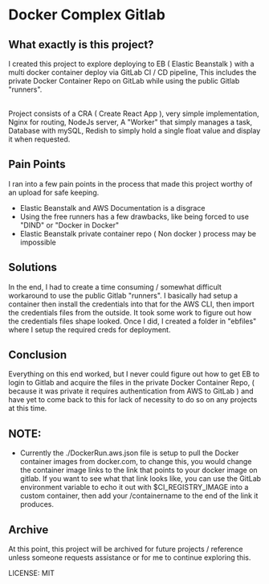 # Docker Complex Gitlab
## What exactly is this project?

I created this project to explore deploying to EB ( Elastic Beanstalk ) with a multi docker container deploy via GitLab CI / CD pipeline, This includes the private Docker Container Repo on GitLab while using the public Gitlab "runners".<br><br>

Project consists of a CRA ( Create React App ), very simple implementation, Nginx for routing, NodeJs server, A "Worker" that simply manages a task, Database with mySQL, Redish to simply hold a single float value and display it when requested.

## Pain Points

I ran into a few pain points in the process that made this project worthy of an upload for safe keeping.<br>
- Elastic Beanstalk and AWS Documentation is a disgrace 
- Using the free runners has a few drawbacks, like being forced to use "DIND" or "Docker in Docker"
- Elastic Beanstalk private container repo ( Non docker ) process may be impossible

## Solutions

In the end, I had to create a time consuming / somewhat difficult workaround to use the public Gitlab "runners". I basically had setup a container then install the credentials into that for the AWS CLI, then import the credentials files from the outside. It took some work to figure out how the credentials files shape looked. Once I did, I created a folder in "ebfiles" where I setup the required creds for deployment.<br>

## Conclusion

Everything on this end worked, but I never could figure out how to get EB to login to Gitlab and acquire the files in the private Docker Container Repo, ( because it was private it requires authentication from AWS to GitLab ) and have yet to come back to this for lack of necessity to do so on any projects at this time.

## NOTE:

- Currently the ./DockerRun.aws.json file is setup to pull the Docker container images from docker.com, to change this, you would change the container image links to the link that points to your docker image on gitlab. If you want to see what that link looks like, you can use the GitLab environment variable to echo it out with $CI_REGISTRY_IMAGE into a custom container, then add your /containername to the end of the link it produces.

## Archive

At this point, this project will be archived for future projects / reference unless someone requests assistance or for me to continue exploring this.

LICENSE: MIT
